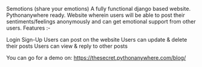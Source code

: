 Semotions (share your emotions)
A fully functional django based website. Pythonanywhere ready.
Website wherein users will be able to post their sentiments/feelings anonymously and can get emotional support from other users.
Features :-

Login Sign-Up
Users can post on the website
Users can update & delete their posts
Users can view & reply to other posts

You can go for a demo on: https://thesecret.pythonanywhere.com/blog/
